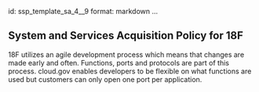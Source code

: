 id: ssp_template_sa_4__9
format: markdown
...
## System and Services Acquisition Policy for 18F

18F utilizes an agile development process which means that changes are made early and often. Functions, ports and protocols are part of this process.
cloud.gov enables developers to be flexible on what functions are used but customers can only open one port per application.
